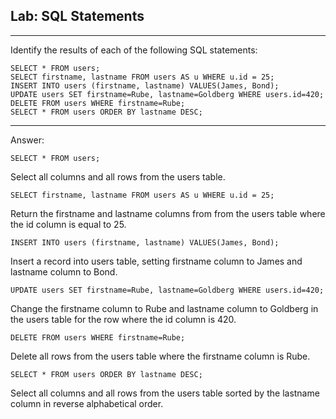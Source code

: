 ## Lab: SQL Statements
---
Identify the results of each of the following SQL statements:
```
SELECT * FROM users;
SELECT firstname, lastname FROM users AS u WHERE u.id = 25;
INSERT INTO users (firstname, lastname) VALUES(James, Bond);
UPDATE users SET firstname=Rube, lastname=Goldberg WHERE users.id=420;
DELETE FROM users WHERE firstname=Rube;
SELECT * FROM users ORDER BY lastname DESC;
```
---
Answer:

```
SELECT * FROM users;
```
Select all columns and all rows from the users table.

```
SELECT firstname, lastname FROM users AS u WHERE u.id = 25;
```
Return the firstname and lastname columns from from the users table where the
id column is equal to 25.

```
INSERT INTO users (firstname, lastname) VALUES(James, Bond);
```

Insert a record into users table, setting firstname column to James and
lastname column to Bond.

```
UPDATE users SET firstname=Rube, lastname=Goldberg WHERE users.id=420;
```

Change the firstname column to Rube and lastname column to Goldberg in the users
table for the row where the id column is 420.

```
DELETE FROM users WHERE firstname=Rube;
```

Delete all rows from the users table where the firstname column is Rube.

```
SELECT * FROM users ORDER BY lastname DESC;
```
Select all columns and all rows from the users table sorted by the lastname
column in reverse alphabetical order.











